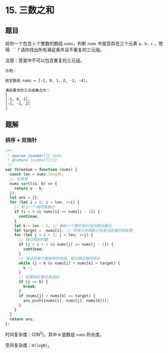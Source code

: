 # 15. 三数之和

## 题目

给你一个包含 `n` 个整数的数组 `nums`，判断 `nums` 中是否存在三个元素 `a，b，c` ，使得  `` ？请你找出所有满足条件且不重复的三元组。

注意：答案中不可以包含重复的三元组。

```
示例：

给定数组 nums = [-1, 0, 1, 2, -1, -4]，

满足要求的三元组集合为：
[
[-1, 0, 1],
[-1, -1, 2]
]
```

## 题解

### 排序 + 双指针

```JavaScript
/**
 * @param {number[]} nums
 * @return {number[][]}
 */
var threeSum = function (nums) {
  const len = nums.length;
  // 先排序
  nums.sort((a, b) => {
    return a - b;
  });
  let ans = [];
  for (let i = 0; i < len; ++i) {
    // 和上一个相同就跳过
    if (i > 0 && nums[i] == nums[i - 1]) {
      continue;
    }
    let k = len - 1; // 最后一个数的指针指向数组最后
    let target = -nums[i]; // 转换为求两数之和是当前值的相反数
    for (let j = i + 1; j < len; ++j) {
      // 跳过相同的数
      if (j > i + 1 && nums[j] == nums[j - 1]) {
        continue;
      }
      // 保证后两个数顺序的前提，移动最后数的指针
      while (j < k && nums[j] + nums[k] > target) {
        k--;
      }
      // 如果指针重合就退出
      if (j == k) {
        break;
      }
      if (nums[j] + nums[k] == target) {
        ans.push([nums[i], nums[j], nums[k]]);
      }
    }
  }
  return ans;
};

```

时间复杂度：O(N<sup>2</sup>)，其中 `N` 是数组 `nums` 的长度。

空间复杂度：`O(logN)`。
